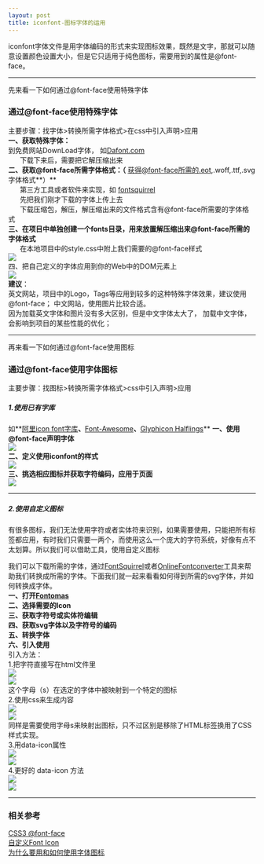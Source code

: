```yaml
---
layout: post
title: iconfont-图标字体的运用
---
```


iconfont字体文件是用字体编码的形式来实现图标效果，既然是文字，那就可以随意设置颜色设置大小，但是它只适用于纯色图标，需要用到的属性是@font-face。  

***

先来看一下如何通过@font-face使用特殊字体

### 通过@font-face**使用特殊字体**
主要步骤：找字体>转换所需字体格式>在css中引入声明>应用  
**一、获取特殊字体：**  
      到免费网站DownLoad字体， 如[Dafont.com](http://www.dafont.com/)  
      下载下来后，需要把它解压缩出来  
**二、获取@font-face所需字体格式：（** 获得@font-face所需的.eot,.woff,.ttf,.svg字体格式**）**       
      第三方工具或者软件来实现，如 [fontsquirrel](http://www.fontsquirrel.com/fontface/generator)  
      先把我们刚才下载的字体上传上去  
      下载压缩包，解压，解压缩出来的文件格式含有@font-face所需要的字体格式     
**三、在项目中单独创建一个fonts目录，用来放置解压缩出来@font-face所需的字体格式**   
      在本地项目中的style.css中附上我们需要的@font-face样式  
![](http://upload-images.jianshu.io/upload_images/1644692-2979ae069f5fe73a.png?imageMogr2/auto-orient/strip%7CimageView2/2/w/1240)  
四、把自己定义的字体应用到你的Web中的DOM元素上         
![](http://upload-images.jianshu.io/upload_images/1644692-09532cb5e598f7e5.png?imageMogr2/auto-orient/strip%7CimageView2/2/w/1240)  
**建议**：   
英文网站，项目中的Logo，Tags等应用到较多的这种特殊字体效果，建议使用@font-face；  中文网站，使用图片比较合适。  
因为加载英文字体和图片没有多大区别，但是中文字体太大了， 加载中文字体，会影响到项目的某些性能的优化；  

***
 
再来看一下如何通过@font-face使用图标   

### 通过@font-face**使用字体图标**  
主要步骤：找图标>转换所需字体格式>css中引入声明>应用   

##### 1.**使用已有字库**  
如**[阿里icon font字库](http://www.iconfont.cn)**、**[Font-Awesome](http://fortawesome.github.io/Font-Awesome/)**、**[Glyphicon Halflings](http://glyphicons.com/)**
**一、使用@font-face声明字体**  
![](http://upload-images.jianshu.io/upload_images/1644692-3b66ec84df46ff0d.png?imageMogr2/auto-orient/strip%7CimageView2/2/w/1240)  
**二、定义使用iconfont的样式**  
![](http://upload-images.jianshu.io/upload_images/1644692-347b06fce28ca633.png?imageMogr2/auto-orient/strip%7CimageView2/2/w/1240)  
**三、挑选相应图标并获取字符编码，应用于页面**  
![](http://upload-images.jianshu.io/upload_images/1644692-066ec90f97514379.png?imageMogr2/auto-orient/strip%7CimageView2/2/w/1240)

***

##### 2.**使用自定义图标**    
有很多图标，我们无法使用字符或者实体符来识别，如果需要使用，只能把所有标签都应用，有时我们只需要一两个，而使用这么一个庞大的字符系统，好像有点不太划算。所以我们可以借助工具，使用自定义图标

我们可以下载所需的字体，通过[FontSquirrel](http://www.fontsquirrel.com/fontface/generator)或者[OnlineFontconverter](http://onlinefontconverter.com/)工具来帮助我们转换成所需的字体。下面我们就一起来看看如何得到所需的svg字体，并如何转换成字体。  
**一、打开[Fontomas](http://nodeca.github.com/fontomas/)**  
**二、选择需要的Icon**  
**三、获取字符号或实体符编辑**  
**四、获取svg字体以及字符号的编码**  
**五、转换字体**  
**六、引入使用**    
  引入方法：    
    1.把字符直接写在html文件里    
![](http://upload-images.jianshu.io/upload_images/1644692-6bd117ff4860bc37.png?imageMogr2/auto-orient/strip%7CimageView2/2/w/1240)  
![](http://upload-images.jianshu.io/upload_images/1644692-5dfd870138ff3507.png?imageMogr2/auto-orient/strip%7CimageView2/2/w/1240)  
这个字母（s）在选定的字体中被映射到一个特定的图标  
    2.使用css来生成内容  
![](http://upload-images.jianshu.io/upload_images/1644692-bd2ba8be1f6fa644.png?imageMogr2/auto-orient/strip%7CimageView2/2/w/1240)   
![](http://upload-images.jianshu.io/upload_images/1644692-9065a17b347012df.png?imageMogr2/auto-orient/strip%7CimageView2/2/w/1240)   
同样是需要使用字母s来映射出图标，只不过区别是移除了HTML标签换用了CSS样式实现。  
    3.用data-icon属性  
![](http://upload-images.jianshu.io/upload_images/1644692-c6bda168c977e58a.png?imageMogr2/auto-orient/strip%7CimageView2/2/w/1240)  
![](http://upload-images.jianshu.io/upload_images/1644692-3593911b5d6ba7a8.png?imageMogr2/auto-orient/strip%7CimageView2/2/w/1240)  
    4.更好的 data-icon 方法  
![](http://upload-images.jianshu.io/upload_images/1644692-c29e5c18ced7727b.png?imageMogr2/auto-orient/strip%7CimageView2/2/w/1240)  
![](http://upload-images.jianshu.io/upload_images/1644692-3cb0bf958a8e310f.png?imageMogr2/auto-orient/strip%7CimageView2/2/w/1240)  

***

### 相关参考  
[CSS3 @font-face](http://www.w3cplus.com/content/css3-font-face)  
[自定义Font Icon](http://www.w3cplus.com/blog/295.html)  
[为什么要用和如何使用字体图标](http://www.w3cplus.com/css3/icon-fonts.html)  